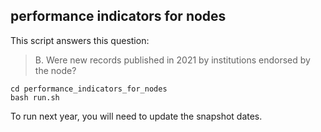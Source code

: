 ## performance indicators for nodes

This script answers this question:

> B. Were new records published in 2021 by institutions endorsed by the node?

```
cd performance_indicators_for_nodes
bash run.sh
```

To run next year, you will need to update the snapshot dates.


